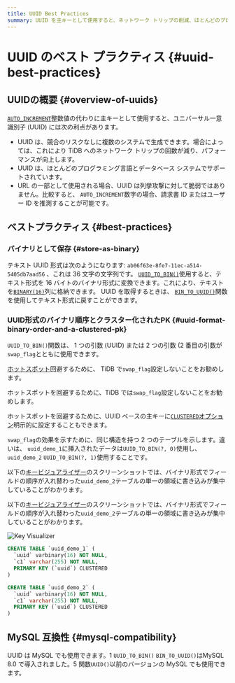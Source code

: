 ```yaml
---
title: UUID Best Practices
summary: UUID を主キーとして使用すると、ネットワーク トリップの削減、ほとんどのプログラミング言語とデータベースのサポート、列挙攻撃からの保護などの利点が得られます。UUID は BINARY(16)` 列にバイナリとして保存することをお勧めします。また、ホットスポットを防ぐために、TiDB で `swap_flag` を設定しないようにすることをお勧めします。UUID には MySQL 互換性があります。
---
```


# UUID のベスト プラクティス {#uuid-best-practices}

## UUIDの概要 {#overview-of-uuids}

[`AUTO_INCREMENT`](/auto-increment.md)整数値の代わりに主キーとして使用すると、ユニバーサル一意識別子 (UUID) には次の利点があります。

-   UUID は、競合のリスクなしに複数のシステムで生成できます。場合によっては、これにより TiDB へのネットワーク トリップの回数が減り、パフォーマンスが向上します。
-   UUID は、ほとんどのプログラミング言語とデータベース システムでサポートされています。
-   URL の一部として使用される場合、UUID は列挙攻撃に対して脆弱ではありません。比較すると、 `AUTO_INCREMENT`数字の場合、請求書 ID またはユーザー ID を推測することが可能です。

## ベストプラクティス {#best-practices}

### バイナリとして保存 {#store-as-binary}

テキスト UUID 形式は次のようになります: `ab06f63e-8fe7-11ec-a514-5405db7aad56` 、これは 36 文字の文字列です。 [`UUID_TO_BIN()`](/functions-and-operators/miscellaneous-functions.md#uuid_to_bin)使用すると、テキスト形式を 16 バイトのバイナリ形式に変換できます。これにより、テキストを[`BINARY(16)`](/data-type-string.md#binary-type)列に格納できます。 UUID を取得するときは、 [`BIN_TO_UUID()`](/functions-and-operators/miscellaneous-functions.md#bin_to_uuid)関数を使用してテキスト形式に戻すことができます。

### UUID形式のバイナリ順序とクラスター化されたPK {#uuid-format-binary-order-and-a-clustered-pk}

`UUID_TO_BIN()`関数は、 1 つの引数 (UUID) または 2 つの引数 (2 番目の引数が`swap_flag`とともに使用できます。

<CustomContent platform="tidb">

[ホットスポット](/best-practices/high-concurrency-best-practices.md)回避するために、 TiDB で`swap_flag`設定しないことをお勧めします。

</CustomContent>

<CustomContent platform="tidb-cloud">

ホットスポットを回避するために、TiDB では`swap_flag`設定しないことをお勧めします。

</CustomContent>

ホットスポットを回避するために、UUID ベースの主キーに[`CLUSTERED`オプション](/clustered-indexes.md)明示的に設定することもできます。

`swap_flag`の効果を示すために、同じ構造を持つ 2 つのテーブルを示します。違いは、 `uuid_demo_1`に挿入されたデータは`UUID_TO_BIN(?, 0)`使用し、 `uuid_demo_2` `UUID_TO_BIN(?, 1)`使用することです。

<CustomContent platform="tidb">

以下の[キービジュアライザー](/dashboard/dashboard-key-visualizer.md)のスクリーンショットでは、バイナリ形式でフィールドの順序が入れ替わった`uuid_demo_2`テーブルの単一の領域に書き込みが集中していることがわかります。

</CustomContent>

<CustomContent platform="tidb-cloud">

以下の[キービジュアライザー](/tidb-cloud/tune-performance.md#key-visualizer)のスクリーンショットでは、バイナリ形式でフィールドの順序が入れ替わった`uuid_demo_2`テーブルの単一の領域に書き込みが集中していることがわかります。

</CustomContent>

![Key Visualizer](https://download.pingcap.com/images/docs/best-practices/uuid_keyviz.png)

```sql
CREATE TABLE `uuid_demo_1` (
  `uuid` varbinary(16) NOT NULL,
  `c1` varchar(255) NOT NULL,
  PRIMARY KEY (`uuid`) CLUSTERED
)
```

```sql
CREATE TABLE `uuid_demo_2` (
  `uuid` varbinary(16) NOT NULL,
  `c1` varchar(255) NOT NULL,
  PRIMARY KEY (`uuid`) CLUSTERED
)
```

## MySQL 互換性 {#mysql-compatibility}

UUID は MySQL でも使用できます。1 `UUID_TO_BIN()` `BIN_TO_UUID()`はMySQL 8.0 で導入されました。5 関数`UUID()`以前のバージョンの MySQL でも使用できます。
